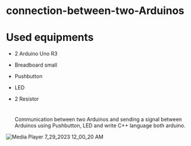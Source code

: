 # connection-between-two-Arduinos

# Used equipments

- 2 Arduino Uno R3
  
- Breadboard small
  
- Pushbutton
  
- LED

- 2 Resistor

  #
  Communication between two Arduinos and sending a signal between Arduinos using Pushbutton, LED and write C++ language both arduino.

 ![Media Player 7_29_2023 12_00_20 AM](https://github.com/SafiyaAli84/connection-between-two-Arduinos/assets/140127999/e585af70-1be2-4340-9f79-a7e2fb3915f4)
